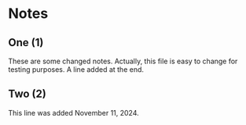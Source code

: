 # Notes

## One (1)

These are some changed notes.
Actually, this file is easy to change for testing purposes.
A line added at the end.

## Two (2)

This line was added November 11, 2024.
